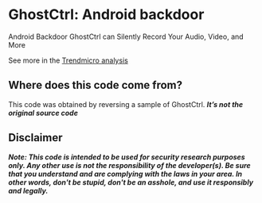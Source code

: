# GhostCtrl: Android backdoor

Android Backdoor GhostCtrl can Silently Record Your Audio, Video, and More

See more in the [Trendmicro analysis](http://blog.trendmicro.com/trendlabs-security-intelligence/android-backdoor-ghostctrl-can-silently-record-your-audio-video-and-more/)

## Where does this code come from?

This code was obtained by reversing a sample of GhostCtrl. ***It’s not the original source code***

## Disclaimer

***Note: This code is intended to be used for security research purposes only. Any other use is not the responsibility of the developer(s). Be sure that you understand and are complying with the laws in your area. In other words, don't be stupid, don't be an asshole, and use it responsibly and legally.***
